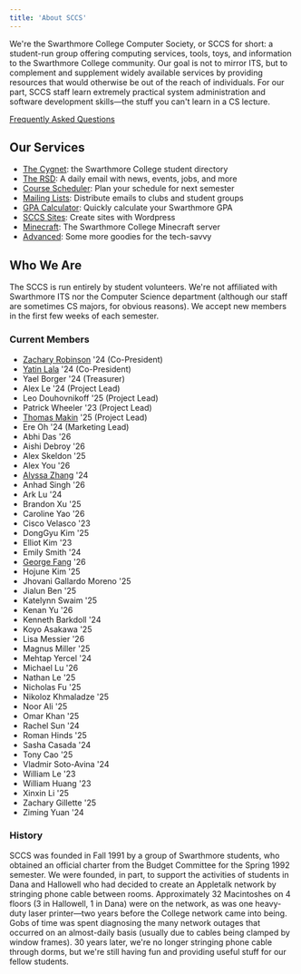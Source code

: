 ```yaml
---
title: 'About SCCS'
---
```


We're the Swarthmore College Computer Society, or SCCS for short: a student-run group offering
computing services, tools, toys, and information to the Swarthmore College community. Our goal is
not to mirror ITS, but to complement and supplement widely available services by providing resources
that would otherwise be out of the reach of individuals. For our part, SCCS staff learn extremely
practical system administration and software development skills&mdash;the stuff you can't learn in a
CS lecture.

[Frequently Asked Questions](/docs/faq)

## Our Services

- [The Cygnet](https://cygnet.sccs.swarthmore.edu): the Swarthmore College student directory
- [The RSD](https://rsd.sccs.swarthmore.edu): A daily email with news, events, jobs, and more
- [Course Scheduler](https://schedule.sccs.swarthmore.edu): Plan your schedule for next semester
- [Mailing Lists](https://lists.sccs.swarthmore.edu): Distribute emails to clubs and student groups
- [GPA Calculator](https://gpacalc.sccs.swarthmore.edu): Quickly calculate your Swarthmore GPA
- [SCCS Sites](https://sites.sccs.swarthmore.edu): Create sites with Wordpress
- [Minecraft](https://www.sccs.swarthmore.edu/minecraft): The Swarthmore College Minecraft server
- [Advanced](/docs/advanced-services): Some more goodies for the tech-savvy

## Who We Are

The SCCS is run entirely by student volunteers. We're not affiliated with Swarthmore ITS nor the
Computer Science department (although our staff are sometimes CS majors, for obvious reasons). We
accept new members in the first few weeks of each semester.

### Current Members

- [Zachary Robinson](https://robinsonz.me) '24 (Co-President)
- [Yatin Lala](https://yatin.cc) '24 (Co-President)
- Yael Borger '24 (Treasurer)
- Alex Le '24 (Project Lead)
- Leo Douhovnikoff '25 (Project Lead)
- Patrick Wheeler '23 (Project Lead)
- [Thomas Makin](https://thomasmak.in/) '25 (Project Lead)
- Ere Oh '24 (Marketing Lead)
- Abhi Das '26
- Aishi Debroy '26
- Alex Skeldon '25
- Alex You '26
- [Alyssa Zhang](https://www.alyssamzhang.com/)  '24
- Anhad Singh '26
- Ark Lu '24
- Brandon Xu '25
- Caroline Yao '26
- Cisco Velasco '23
- DongGyu Kim '25
- Elliot Kim '23
- Emily Smith '24
- [George Fang](https://spazzinq.org/) '26
- Hojune Kim '25
- Jhovani Gallardo Moreno '25
- Jialun Ben '25
- Katelynn Swaim '25
- Kenan Yu '26
- Kenneth Barkdoll '24
- Koyo Asakawa '25
- Lisa Messier '26
- Magnus Miller '25
- Mehtap Yercel '24
- Michael Lu '26
- Nathan Le '25
- Nicholas Fu '25
- Nikoloz Khmaladze '25
- Noor Ali '25
- Omar Khan '25
- Rachel Sun '24
- Roman Hinds '25
- Sasha Casada '24
- Tony Cao '25
- Vladmir Soto-Avina '24
- William Le '23
- William Huang '23
- Xinxin Li '25
- Zachary Gillette '25
- Ziming Yuan '24

### History

SCCS was founded in Fall 1991 by a group of Swarthmore students, who obtained an official charter
from the Budget Committee for the Spring 1992 semester. We were founded, in part, to support the
activities of students in Dana and Hallowell who had decided to create an Appletalk network by
stringing phone cable between rooms. Approximately 32 Macintoshes on 4 floors (3 in Hallowell, 1 in
Dana) were on the network, as was one heavy-duty laser printer&mdash;two years before the College
network came into being. Gobs of time was spent diagnosing the many network outages that occurred on
an almost-daily basis (usually due to cables being clamped by window frames). 30 years later, we're
no longer stringing phone cable through dorms, but we're still having fun and providing useful stuff
for our fellow students.
